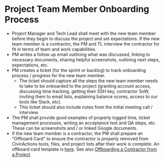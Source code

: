 # Project Team Member Onboarding Process

* Project Manager and Tech Lead shall meet with the new team member before they begin to discuss the project and set expectations. If the new team member is a contractor, the PM and TL interview the contractor for fit in terms of team and work capabilities.
* PM writes a follow up email outlining what was discussed, linking to necessary documents, sharing helpful screenshots, outlining next steps, expectations, etc.
* PM creates a ticket (for the sprint or backlog) to track onboarding process / progress for the new team member.
  * The ticket should capture all the steps the new team member needs to take to be onboarded to the project (granting account access, discussing time tracking, getting their SSH key, contractor SoW, inviting them to email lists, explaining balance scores, access to our tools like Slack, etc).
  * This ticket should also include notes from the initial meeting call / interview.
* The PM shall provide good examples of properly logged time, ticket management processes, writing an acceptance test and QA steps, etc. These can be screenshots and / or linked Google documents.
* If the new team member is a contractor, the PM shall prepare an "Offboard Card" to ensure the contractor is properly removed from CivicActions tools, files, and project lists after their work is complete. An offboard card template is [here](https://trello.com/c/sXpzezNI/60-offboard-template). See also [Offboarding a Contractor from a Project](offboarding-contractor-from-project.md).
